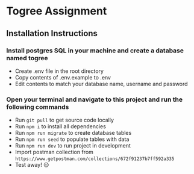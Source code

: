 # Togree Assignment

## Installation Instructions

### Install postgres SQL in your machine and create a database named togree
- Create .env file in the root directory
- Copy contents of .env.example to .env
- Edit contents to match your database name, username and password

### Open your terminal and navigate to this project and run the following commands

- Run `git pull` to get source code locally
- Run `npm i` to install all dependencies
- Run `npm run migrate` to create database tables
- Run `npm run seed` to populate tables with data
- Run `npm run dev` to run project in development
- Import postman collection from `https://www.getpostman.com/collections/672f91237b7ff592a335`
- Test away! :wink:
